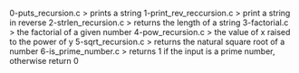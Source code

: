 0-puts_recursion.c > prints a string
1-print_rev_reccursion.c > print a string in reverse
2-strlen_recursion.c > returns the length of a string
3-factorial.c > the factorial of a given number
4-pow_recursion.c > the value of x raised to the power of y
5-sqrt_recursion.c > returns the natural square root of a number
6-is_prime_number.c > returns 1 if the input is a prime number, otherwise return 0
